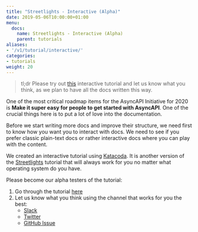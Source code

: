 ```yaml
---
title: "Streetlights - Interactive (Alpha)"
date: 2019-05-06T10:00:00+01:00
menu:
  docs:
    name: Streetlights - Interactive (Alpha)
    parent: tutorials
aliases:
- '/v1/tutorial/interactive/'
categories:
- tutorials
weight: 20
---
```


>tl;dr
Please try out [this](https://www.katacoda.com/asyncapi/scenarios/streetlight-tut) interactive tutorial and let us know what you think, as we plan to have all the docs written this way.<!--more-->

One of the most critical roadmap items for the AsyncAPI Initiative for 2020 is **Make it super easy for people to get started with AsyncAPI**. One of the crucial things here is to put a lot of love into the documentation.

Before we start writing more docs and improve their structure, we need first to know how you want you to interact with docs. We need to see if you prefer classic plain-text docs or rather interactive docs where you can play with the content.

We created an interactive tutorial using [Katacoda](https://www.katacoda.com/). It is another version of the [Streetlights](/streetlights) tutorial that will always work for you no matter what operating system do you have.

Please become our alpha testers of the tutorial:
1. Go through the tutorial [here](https://www.katacoda.com/asyncapi/scenarios/streetlight-tut)
2. Let us know what you think using the channel that works for you the best:
    - [Slack](https://www.asyncapi.com/slack-invite/)
    - [Twitter](https://twitter.com/AsyncAPISpec)
    - [GitHub Issue](https://github.com/asyncapi/website/issues/)